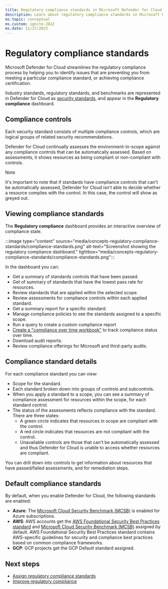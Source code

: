 ```yaml
---
title: Regulatory compliance standards in Microsoft Defender for Cloud
description: Learn about regulatory compliance standards in Microsoft Defender for Cloud
ms.topic: conceptual
ms.custom: ignite-2022
ms.date: 11/27/2023
---
```


# Regulatory compliance standards

Microsoft Defender for Cloud streamlines the regulatory compliance process by helping you to identify issues that are preventing you from meeting a particular compliance standard, or achieving compliance certification.

Industry standards, regulatory standards, and benchmarks are represented in Defender for Cloud as [security standards](security-policy-concept.md), and appear in the **Regulatory compliance** dashboard.


## Compliance controls

Each security standard consists of multiple compliance controls, which are logical groups of related security recommendations.

Defender for Cloud continually assesses the environment-in-scope against any compliance controls that can be automatically assessed. Based on assessments, it shows resources as being compliant or non-compliant with controls.

> [!Note]
> It's important to note that if standards have compliance controls that can't be automatically assessed, Defender for Cloud isn't able to decide whether a resource complies with the control. In this case, the control will show as greyed out.

## Viewing compliance standards

The **Regulatory compliance** dashboard provides an interactive overview of compliance state.

:::image type="content" source="media/concepts-regulatory-compliance-standards/compliance-standards.png" alt-text="Screenshot showing the regulatory compliance dashboard." lightbox="media/concepts-regulatory-compliance-standards/compliance-standards.png":::


In the dashboard you can:

- Get a summary of standards controls that have been passed.
- Get of summary of standards that have the lowest pass rate for resources.
- Review standards that are applied within the selected scope.
- Review assessments for compliance controls within each applied standard.
- Get a summary report for a specific standard.
- Manage compliance policies to see the standards assigned to a specific scope.
- Run a query to create a custom compliance report
- [Create a "compliance over time workbook"](custom-dashboards-azure-workbooks.md) to track compliance status over time.
- Download audit reports.
- Review compliance offerings for Microsoft and third-party audits.

## Compliance standard details

For each compliance standard you can view:

- Scope for the standard.
- Each standard broken down into groups of controls and subcontrols.
- When you apply a standard to a scope, you can see a summary of compliance assessment for resources within the scope, for each standard control.
- The status of the assessments reflects compliance with the standard. There are three states:
    - A green circle indicates that resources in scope are compliant with the control.
    - A red circle indicates that resources are not compliant with the control.
    - Unavailable controls are those that can't be automatically assessed and thus Defender for Cloud is unable to access whether resources are compliant.

You can drill down into controls to get information about resources that have passed/failed assessments, and for remediation steps.

## Default compliance standards

By default, when you enable Defender for Cloud, the following standards are enabled:

- **Azure**: The [Microsoft Cloud Security Benchmark (MCSB)](concept-regulatory-compliance.md) is enabled for Azure subscriptions.
- **AWS**: AWS accounts get the [AWS Foundational Security Best Practices standard](https://docs.aws.amazon.com/securityhub/latest/userguide/fsbp-standard.html) and [Microsoft Cloud Security Benchmark (MCSB)](concept-regulatory-compliance.md) assigned by default. AWS Foundational Security Best Practices standard contains AWS-specific guidelines for security and compliance best practices based on common compliance frameworks.
- **GCP**: GCP projects get the GCP Default standard assigned.



## Next steps

- [Assign regulatory compliance standards](update-regulatory-compliance-packages.md)
- [Improve regulatory compliance](regulatory-compliance-dashboard.md)
